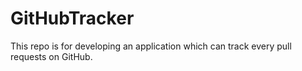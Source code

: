 # GitHubTracker
This repo is for developing an application which can track every pull requests on GitHub.
